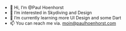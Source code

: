 - 👋 Hi, I’m @Paul Hoenhorst
- 👀 I’m interested in Skydiving and Design
- 🌱 I’m currently learning more UI Design and some Dart
- 📫 You can reach me via. moin@paulhoenhorst.com

<!--- This is my bio --->
